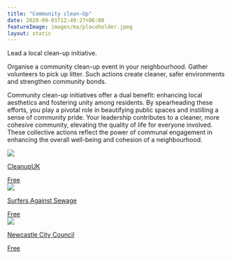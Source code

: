 ```yaml
---
title: "Community clean-Up"
date: 2020-09-01T12:49:27+06:00
featureImage: images/ma/placeholder.jpeg
layout: static
---
```


Lead a local clean-up initiative.

Organise a community clean-up event in your neighbourhood. Gather volunteers to pick up litter. Such actions create cleaner, safer environments and strengthen community bonds.

Community clean-up initiatives offer a dual benefit: enhancing local aesthetics and fostering unity among residents. By spearheading these efforts, you play a pivotal role in beautifying public spaces and instilling a sense of community pride. Your leadership contributes to a cleaner, more cohesive community, elevating the quality of life for everyone involved. These collective actions reflect the power of communal engagement in enhancing the overall well-being and cohesion of a neighbourhood.

<a class="ma-link" href="https://www.cleanupuk.org.uk/"><div class="ma-card ma-card-Community"><div class="ma-icon"><img src ="/images/Icon-check - community - opacity.svg"/></div><div class="ma-name"><p>CleanupUK</p></div><div class="ma-paid-text"><span>Free</span></div></div></a><a class="ma-link" href="https://www.sas.org.uk/plastic-pollution/million-mile-clean/"><div class="ma-card ma-card-Community"><div class="ma-icon"><img src ="/images/Icon-check - community - opacity.svg"/></div><div class="ma-name"><p>Surfers Against Sewage</p></div><div class="ma-paid-text"><span>Free</span></div></div></a><a class="ma-link" href="https://www.newcastle.gov.uk/services/environment-and-waste/street-care-and-cleansing/local-clean-ups-and-how-get-involved"><div class="ma-card ma-card-Community"><div class="ma-icon"><img src ="/images/Icon-check - community - opacity.svg"/></div><div class="ma-name"><p>Newcastle City Council</p></div><div class="ma-paid-text"><span>Free</span></div></div></a>  

<br/><br/>






